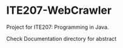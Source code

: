# ITE207-WebCrawler

Project for ITE207: Programming in Java.

Check Documentation directory for abstract
